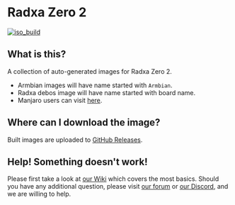 # Radxa Zero 2
[![iso_build](https://github.com/radxa-build/radxa-zero2/workflows/Build/badge.svg)](https://github.com/radxa-build/radxa-zero2/actions/workflows/build.yml)

## What is this?

A collection of auto-generated images for Radxa Zero 2.

* Armbian images will have name started with `Armbian`.
* Radxa debos image will have name started with board name.
* Manjaro users can visit [here](https://github.com/manjaro-arm/radxa-zero2-images).

## Where can I download the image?

Built images are uploaded to [GitHub Releases](https://github.com/radxa-build/radxa-zero2/releases/latest).

## Help! Something doesn't work!

Please first take a look at [our Wiki](https://wiki.radxa.com/Home) which covers the most basics.
Should you have any additional question, please visit [our forum](https://rock.sh/go) or [our Discord](https://rock.sh/go), and we are willing to help.
